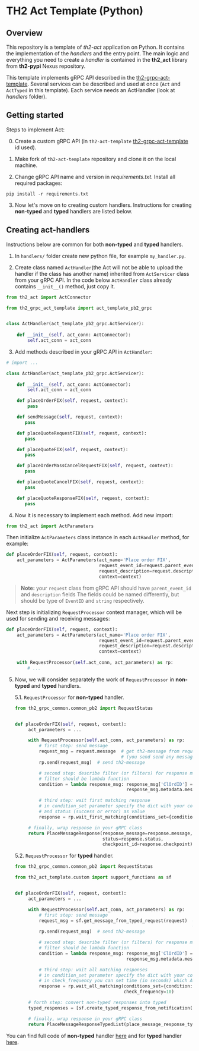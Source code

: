# TH2 Act Template (Python)

## Overview
This repository is a template of *th2-act* application on Python.
It contains the implementation of the *handlers* and the entry point. 
The main logic and everything you need to create a *handler* is contained in the **th2_act** 
library from **th2-pypi** Nexus repository.

This template implements gRPC API described in the [th2-grpc-act-template](https://github.com/th2-net/th2-grpc-act-template/tree/th2-2549/src/main/proto/th2_grpc_act_template). 
Several services can be described and used at once (`Act` and `ActTyped` in this
template). Each service needs an ActHandler (look at *handlers* folder).

## Getting started

Steps to implement Act:

0. Create a custom gRPC API (in `th2-act-template` [th2-grpc-act-template](https://github.com/th2-net/th2-grpc-act-template/tree/th2-2549/src/main/proto/th2_grpc_act_template) id used).

1. Make fork of `th2-act-template` repository and clone it on the local machine.

2. Change gRPC API name and version in *requirements.txt*. Install all required packages:
```
pip install -r requirements.txt
```

3. Now let's move on to creating custom handlers. Instructions for creating **non-typed** and 
**typed** handlers are listed below. 


## Creating act-handlers

Instructions below are common for both **non-typed** and **typed** handlers.

1. In `handlers/` folder create new python file, for example `my_handler.py`.

2. Create class named `ActHandler`(the Act will not be able to upload the handler if the class has 
another name) inherited from `ActServicer` class from your gRPC API. In the code below
`ActHandler` class already contains `__init__()` method, just copy it.
```python
from th2_act import ActConnector

from th2_grpc_act_template import act_template_pb2_grpc


class ActHandler(act_template_pb2_grpc.ActServicer):
   
    def __init__(self, act_conn: ActConnector):
        self.act_conn = act_conn
```

3. Add methods described in your gRPC API in `ActHandler`:
```python
# import ...

class ActHandler(act_template_pb2_grpc.ActServicer):
   
    def __init__(self, act_conn: ActConnector):
        self.act_conn = act_conn

    def placeOrderFIX(self, request, context):
        pass

    def sendMessage(self, request, context):
       pass

    def placeQuoteRequestFIX(self, request, context):
       pass

    def placeQuoteFIX(self, request, context):
       pass

    def placeOrderMassCancelRequestFIX(self, request, context):
       pass

    def placeQuoteCancelFIX(self, request, context):
       pass

    def placeQuoteResponseFIX(self, request, context):
       pass
```

4. Now it is necessary to implement each method. Add new import:
```python
from th2_act import ActParameters
```
Then initialize `ActParameters` class instance in each `ActHandler` method, for example:
```python
def placeOrderFIX(self, request, context):
    act_parameters = ActParameters(act_name='Place order FIX',
                                   request_event_id=request.parent_event_id,
                                   request_description=request.description,
                                   context=context)
```
> **Note:** your `request` class from gRPC API should have `parent_event_id` and `description` fields 
The fields could be named differently, but should be type of `EventID` and `string` respectively.

Next step is initializing `RequestProcessor` context manager, which will be used for sending and receiving
messages:
```python
def placeOrderFIX(self, request, context):
    act_parameters = ActParameters(act_name='Place order FIX',
                                   request_event_id=request.parent_event_id,
                                   request_description=request.description,
                                   context=context)
    
    with RequestProcessor(self.act_conn, act_parameters) as rp:
        # ...
```

5. Now, we will consider separately the work of `RequestProcessor` in **non-typed** and **typed** handlers.
   
   5.1. `RequestProcessor` for **non-typed** handler.
   ```python
   from th2_grpc_common.common_pb2 import RequestStatus

   
   def placeOrderFIX(self, request, context):
        act_parameters = ...
   
        with RequestProcessor(self.act_conn, act_parameters) as rp:
            # first step: send message
            request_msg = request.message  # get th2-message from request 
                                           # (you send send any message, not only message from request)
            rp.send(request_msg)  # send th2-message
   
            # second step: describe filter (or filters) for response message (or messages)
            # filter should be lambda function
            condition = lambda response_msg: response_msg['ClOrdID'] == request_msg['ClOrdID'] and \
                                             response_msg.metadata.message_type == 'ExecutionReport'
   
            # third step: wait first matching response
            # in condition_set parameter specify the dict with your condition as key 
            # and status (success or error) as value
            response = rp.wait_first_matching(conditions_set={condition: RequestStatus.SUCCESS})
   
        # finally, wrap response in your gRPC class
        return PlaceMessageResponse(response_message=response.message,
                                    status=response.status,
                                    checkpoint_id=response.checkpoint)
   ```
   
   5.2. `RequestProcessor` for **typed** handler.
   ```python
   from th2_grpc_common.common_pb2 import RequestStatus

   from th2_act_template.custom import support_functions as sf

   
   def placeOrderFIX(self, request, context):
        act_parameters = ...
   
        with RequestProcessor(self.act_conn, act_parameters) as rp:
            # first step: send message
            request_msg = sf.get_message_from_typed_request(request)  # get th2-message from typed request using custom function
                                                                      # (you can send any message, not only message from request)
            rp.send(request_msg)  # send th2-message
   
            # second step: describe filter (or filters) for response message (or messages)
            # filter should be lambda function
            condition = lambda response_msg: response_msg['ClOrdID'] == request_msg['ClOrdID'] and \
                                             response_msg.metadata.message_type == 'ExecutionReport'
   
            # third step: wait all matching responses
            # in condition_set parameter specify the dict with your condition as key and status (success or error) as value
            # in check_frequency you can set time (in seconds) which Act will wait for responses (defaults to 2 s)
            response = rp.wait_all_matching(conditions_set={condition: RequestStatus.SUCCESS}
                                            check_frequency=10)

        # forth step: convert non-typed responses into typed
        typed_responses = [sf.create_typed_response_from_notification(response) for response in responses]

        # finally, wrap response in your gRPC class
        return PlaceMessageResponseTypedList(place_message_response_typed=typed_responses)
   ```

You can find full code of **non-typed** handler [here](https://gitlab.exactpro.com/vivarium/th2/th2-core-proprietary/th2-act-template-py/-/blob/th2-2871/th2_act_template/handlers/template_handler.py) 
and for **typed** handler [here](https://gitlab.exactpro.com/vivarium/th2/th2-core-proprietary/th2-act-template-py/-/blob/th2-2871/th2_act_template/handlers/template_handler_typed.py).
